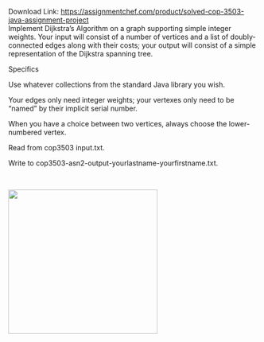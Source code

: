 Download Link: https://assignmentchef.com/product/solved-cop-3503-java-assignment-project
<br>
Implement Dijkstra’s Algorithm on a graph supporting simple integer weights. Your input will consist of a number of vertices and a list of doubly-connected edges along with their costs; your output will consist of a simple representation of the Dijkstra spanning tree.

Specifics

Use whatever collections from the standard Java library you wish.
Your edges only need integer weights; your vertexes only need to be “named” by their implicit serial number.
When you have a choice between two vertices, always choose the lower-numbered vertex.
Read from cop3503 input.txt.
Write to cop3503-asn2-output-yourlastname-yourfirstname.txt.

&nbsp;

<img class="alignnone size-medium wp-image-4606" src="https://assignmentchef.com/wp-content/uploads/2022/10/phpspWQB0-300x290.png" alt="" width="300" height="290" />
